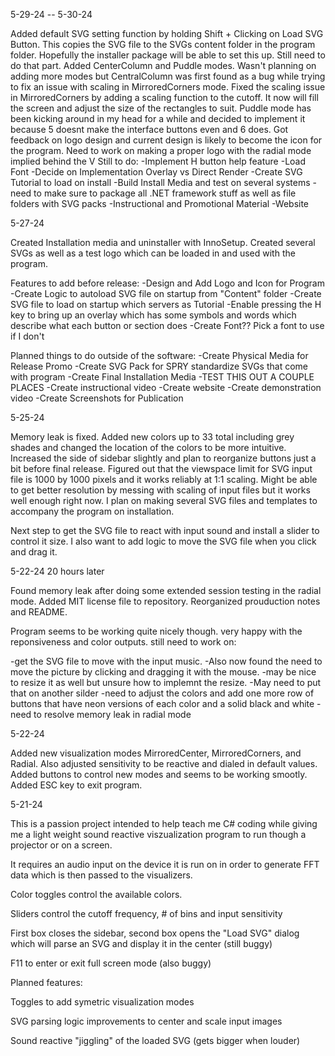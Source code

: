 5-29-24 -- 5-30-24

Added default SVG setting function by holding Shift + Clicking on Load SVG Button. This copies the SVG file to the SVGs content folder in the program folder. Hopefully the installer package will be able to set this up. Still need to do that part. 
Added CenterColumn and Puddle modes. Wasn't planning on adding more modes but CentralColumn was first found as a bug while trying to fix an issue with scaling in MirroredCorners mode. Fixed the scaling issue in MirroredCorners by adding a scaling function to the cutoff. It now will fill the screen and adjust the size of the rectangles to suit. 
Puddle mode has been kicking around in my head for a while and decided to implement it because 5 doesnt make the interface buttons even and 6 does. 
Got feedback on logo design and current design is likely to become the icon for the program. Need to work on making a proper logo with the radial mode implied behind the V
Still to do:
-Implement H button help feature
  -Load Font
  -Decide on Implementation Overlay vs Direct Render
-Create SVG Tutorial to load on install
-Build Install Media and test on several systems
  -need to make sure to package all .NET framework stuff as well as file folders with SVG packs
-Instructional and Promotional Material
-Website


5-27-24

Created Installation media and uninstaller with InnoSetup. Created several SVGs as well as a test logo which can be loaded in and used with the program. 

Features to add before release:
-Design and Add Logo and Icon for Program
-Create Logic to autoload SVG file on startup from "Content" folder
-Create SVG file to load on startup which servers as Tutorial
-Enable pressing the H key to bring up an overlay which has some symbols and words which describe what each button or section does
-Create Font?? Pick a font to use if I don't

Planned things to do outside of the software:
-Create Physical Media for Release Promo
-Create SVG Pack for SPRY standardize SVGs that come with program
-Create Final Installation Media 
  -TEST THIS OUT A COUPLE PLACES
-Create instructional video
-Create website
-Create demonstration video
-Create Screenshots for Publication


5-25-24

Memory leak is fixed. Added new colors up to 33 total including grey shades and changed the location of the colors to be more intuitive. Increased the side of sidebar slightly and plan to reorganize buttons just a bit before final release. Figured out that the viewspace limit for SVG input file is 1000 by 1000 pixels and it works reliably at 1:1 scaling. Might be able to get better resolution by messing with scaling of input files but it works well enough right now. I plan on making several SVG files and templates to accompany the program on installation.

Next step to get the SVG file to react with input sound and install a slider to control it size. I also want to add logic to move the SVG file when you click and drag it.

5-22-24 20 hours later

Found memory leak after doing some extended session testing in the radial mode. Added MIT license file to repository. Reorganized prouduction notes and README. 

Program seems to be working quite nicely though. very happy with the reponsiveness and color outputs. still need to work on:

-get the SVG file to move with the input music. 
-Also now found the need to move the picture by clicking and dragging it with the mouse. 
-may be nice to resize it as well but unsure how to implemnt the resize. 
  -May need to put that on another silder
-need to adjust the colors and add one more row of buttons that have neon versions of each color and a solid black and white
-need to resolve memory leak in radial mode

  
5-22-24

Added new visualization modes MirroredCenter, MirroredCorners, and Radial. Also adjusted sensitivity to be reactive and dialed in default values. Added buttons to control new modes and seems to be working smootly. Added ESC key to exit program.

5-21-24

This is a passion project intended to help teach me C# coding while giving me a light weight sound reactive viszualization program to run though a projector or on a screen. 

It requires an audio input on the device it is run on in order to generate FFT data which is then passed to the visualizers. 

Color toggles control the available colors.

Sliders control the cutoff frequency, # of bins and input sensitivity

First box closes the sidebar, second box opens the "Load SVG" dialog which will parse an SVG and display it in the center (still buggy)

F11 to enter or exit full screen mode (also buggy)

Planned features:

Toggles to add symetric visualization modes

SVG parsing logic improvements to center and scale input images

Sound reactive "jiggling" of the loaded SVG (gets bigger when louder)


